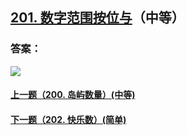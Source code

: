 ## [201. 数字范围按位与](https://leetcode-cn.com/problems/bitwise-and-of-numbers-range/)（中等）





### 答案：



![](https://img-blog.csdnimg.cn/20200807155236311.png)

#### [上一题（200. 岛屿数量）(中等)](https://github.com/sdwwld/leetCode/blob/master/src/main/java/com/wld/java/leetcode/leetCode0200.md)

#### [下一题（202. 快乐数）(简单)](https://github.com/sdwwld/leetCode/blob/master/src/main/java/com/wld/java/leetcode/leetCode0202.md)